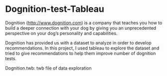 # Dognition-test-Tableau

Dognition (http://www.dognition.com) is a company that teaches you how to build a deeper connection with your dog by giving you an unprecedented perspective on your dog’s personality and capabilities.

Dognition has provided us with a dataset to analyze in order to develop recommendations. In this project, I used tableau to explore the dataset and tried to give recommendations to help them improve number of dognition tests. 

Dognition.twb: twb file of data exploration

